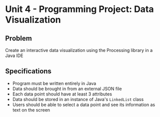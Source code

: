 # Unit 4 - Programming Project: Data Visualization

## Problem
  Create an interactive data visualization using the Processing library in a Java IDE

## Specifications
  * Program must be written entirely in Java
  * Data should be brought in from an external JSON file
  * Each data point should have at least 3 attributes
  * Data should be stored in an instance of Java's `LinkedList` class
  * Users should be able to select a data point and see its information as text on the screen
